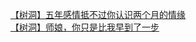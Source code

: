[【树洞】五年感情抵不过你认识两个月的情缘](http://tieba.baidu.com/p/3009119313?see_lz=1&pn=)   
[【树洞】师娘，你只是比我早到了一步](http://tieba.baidu.com/p/3009556927?see_lz=1&pn=)   
